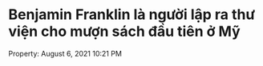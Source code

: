 ---
---

# Benjamin Franklin là người lập ra thư viện cho mượn sách đầu tiên ở Mỹ

Property: August 6, 2021 10:21 PM